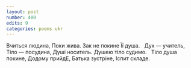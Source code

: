 ```yaml
---
layout: post
number: 400
edits: 9
categories: poems ukr
---
```


Вчиться людина,
Поки жива.
Зак не покине
Її душа.
 
Дух — учитель, 
Тіло — посудина,
Душі носитель.
Душею тіло судимо.
 
Тіло душа покине, 
Додому прийдЕ,
Батька зустріне,
Іспит складе.
